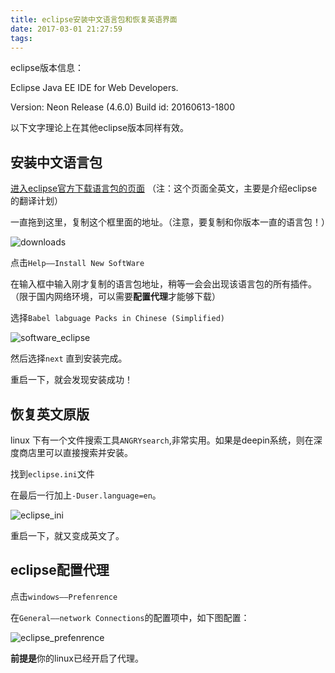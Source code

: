 ```yaml
---
title: eclipse安装中文语言包和恢复英语界面
date: 2017-03-01 21:27:59
tags:
---
```


eclipse版本信息：

Eclipse Java EE IDE for Web Developers.

Version: Neon Release (4.6.0)
Build id: 20160613-1800

以下文字理论上在其他eclipse版本同样有效。

<!--more-->

## 安装中文语言包

[进入eclipse官方下载语言包的页面](http://www.eclipse.org/babel/downloads.php) （注：这个页面全英文，主要是介绍eclipse的翻译计划）



一直拖到这里，复制这个框里面的地址。（注意，要复制和你版本一直的语言包！）

![downloads](https://cdn.ihewro.com/img/eclipse_dowlods.png)



点击`Help——Install New SoftWare`

在输入框中输入刚才复制的语言包地址，稍等一会会出现该语言包的所有插件。（限于国内网络环境，可以需要**配置代理**才能够下载）

选择`Babel labguage Packs in Chinese (Simplified)`

![software_eclipse](https://cdn.ihewro.com/img/software_eclipse.png)

然后选择`next` 直到安装完成。



重启一下，就会发现安装成功！



## 恢复英文原版

linux 下有一个文件搜索工具`ANGRYsearch`,非常实用。如果是deepin系统，则在深度商店里可以直接搜索并安装。

找到`eclipse.ini`文件

在最后一行加上`-Duser.language=en`。

![eclipse_ini](https://cdn.ihewro.com/img/eclipse_inin.png)

重启一下，就又变成英文了。

## eclipse配置代理

点击`windows——Prefenrence`

在`General——network Connections`的配置项中，如下图配置：

![eclipse_prefenrence](https://cdn.ihewro.com/img/eclipse_preference.png)

**前提是**你的linux已经开启了代理。